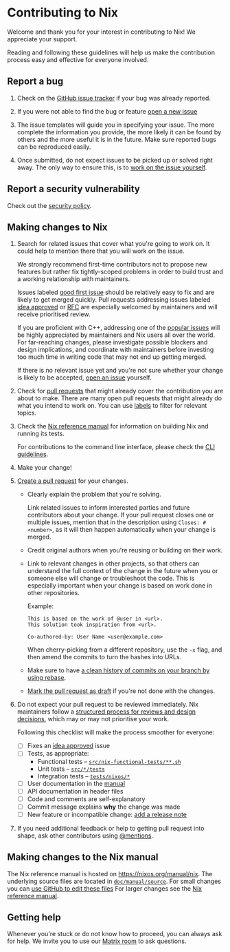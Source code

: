 # Contributing to Nix

Welcome and thank you for your interest in contributing to Nix!
We appreciate your support.

Reading and following these guidelines will help us make the contribution process easy and effective for everyone involved.

## Report a bug

1. Check on the [GitHub issue tracker](https://github.com/NixOS/nix/issues) if your bug was already reported.

2. If you were not able to find the bug or feature [open a new issue](https://github.com/NixOS/nix/issues/new/choose)

3. The issue templates will guide you in specifying your issue.
   The more complete the information you provide, the more likely it can be found by others and the more useful it is in the future.
   Make sure reported bugs can be reproduced easily.

4. Once submitted, do not expect issues to be picked up or solved right away.
   The only way to ensure this, is to [work on the issue yourself](#making-changes-to-nix).

## Report a security vulnerability

Check out the [security policy](https://github.com/NixOS/nix/security/policy).

## Making changes to Nix

1. Search for related issues that cover what you're going to work on.
   It could help to mention there that you will work on the issue.

   We strongly recommend first-time contributors not to propose new features but rather fix tightly-scoped problems in order to build trust and a working relationship with maintainers.

   Issues labeled [good first issue](https://github.com/NixOS/nix/labels/good%20first%20issue) should be relatively easy to fix and are likely to get merged quickly.
   Pull requests addressing issues labeled [idea approved](https://github.com/NixOS/nix/labels/idea%20approved) or [RFC](https://github.com/NixOS/nix/labels/RFC) are especially welcomed by maintainers and will receive prioritised review.

   If you are proficient with C++, addressing one of the [popular issues](https://github.com/NixOS/nix/issues?q=is%3Aissue+is%3Aopen+sort%3Areactions-%2B1-desc) will be highly appreciated by maintainers and Nix users all over the world.
   For far-reaching changes, please investigate possible blockers and design implications, and coordinate with maintainers before investing too much time in writing code that may not end up getting merged.

   If there is no relevant issue yet and you're not sure whether your change is likely to be accepted, [open an issue](https://github.com/NixOS/nix/issues/new/choose) yourself.

2. Check for [pull requests](https://github.com/NixOS/nix/pulls) that might already cover the contribution you are about to make.
   There are many open pull requests that might already do what you intend to work on.
   You can use [labels](https://github.com/NixOS/nix/labels) to filter for relevant topics.

3. Check the [Nix reference manual](https://nix.dev/manual/nix/development/development/building.html) for information on building Nix and running its tests.

   For contributions to the command line interface, please check the [CLI guidelines](https://nix.dev/manual/nix/development/development/cli-guideline.html).

4. Make your change!

5. [Create a pull request](https://docs.github.com/en/pull-requests/collaborating-with-pull-requests/proposing-changes-to-your-work-with-pull-requests/creating-a-pull-request) for your changes.
   * Clearly explain the problem that you're solving.

     Link related issues to inform interested parties and future contributors about your change.
     If your pull request closes one or multiple issues, mention that in the description using `Closes: #<number>`, as it will then happen automatically when your change is merged.
   * Credit original authors when you're reusing or building on their work.
   * Link to relevant changes in other projects, so that others can understand the full context of the change in the future when you or someone else will change or troubleshoot the code.
     This is especially important when your change is based on work done in other repositories.

     Example:
     ```
     This is based on the work of @user in <url>.
     This solution took inspiration from <url>.

     Co-authored-by: User Name <user@example.com>
     ```

     When cherry-picking from a different repository, use the `-x` flag, and then amend the commits to turn the hashes into URLs.

   * Make sure to have [a clean history of commits on your branch by using rebase](https://www.digitalocean.com/community/tutorials/how-to-rebase-and-update-a-pull-request).
   * [Mark the pull request as draft](https://docs.github.com/en/pull-requests/collaborating-with-pull-requests/proposing-changes-to-your-work-with-pull-requests/changing-the-stage-of-a-pull-request) if you're not done with the changes.

6. Do not expect your pull request to be reviewed immediately.
   Nix maintainers follow a [structured process for reviews and design decisions](https://github.com/NixOS/nix/tree/master/maintainers#project-board-protocol), which may or may not prioritise your work.

   Following this checklist will make the process smoother for everyone:

   - [ ] Fixes an [idea approved](https://github.com/NixOS/nix/labels/idea%20approved) issue
   - [ ] Tests, as appropriate:
     - Functional tests – [`src/nix-functional-tests/**.sh`](./src/nix-functional-tests)
     - Unit tests – [`src/*/tests`](./src/)
     - Integration tests – [`tests/nixos/*`](./tests/nixos)
   - [ ] User documentation in the [manual](./doc/manual/source)
   - [ ] API documentation in header files
   - [ ] Code and comments are self-explanatory
   - [ ] Commit message explains **why** the change was made
   - [ ] New feature or incompatible change: [add a release note](https://nix.dev/manual/nix/development/development/contributing.html#add-a-release-note)

7. If you need additional feedback or help to getting pull request into shape, ask other contributors using [@mentions](https://docs.github.com/en/get-started/writing-on-github/getting-started-with-writing-and-formatting-on-github/basic-writing-and-formatting-syntax#mentioning-people-and-teams).

## Making changes to the Nix manual

The Nix reference manual is hosted on https://nixos.org/manual/nix.
The underlying source files are located in [`doc/manual/source`](./doc/manual/source).
For small changes you can [use GitHub to edit these files](https://docs.github.com/en/repositories/working-with-files/managing-files/editing-files)
For larger changes see the [Nix reference manual](https://nix.dev/manual/nix/development/development/contributing.html).

## Getting help

Whenever you're stuck or do not know how to proceed, you can always ask for help.
We invite you to use our [Matrix room](https://matrix.to/#/#nix-dev:nixos.org) to ask questions.
